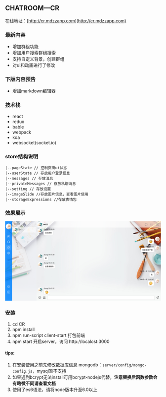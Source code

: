 ## CHATROOM—CR

在线地址：[http://cr.mdzzapp.com](http://cr.mdzzapp.com)

### 最新内容

- 增加群组功能
- 增加用户搜索群组搜索
- 支持自定义背景，创建群组
- 对ui和动画进行了修改

### 下版内容预告
- 增加markdown编辑器

### 技术栈
- react
- redux
- bable
- webpack
- koa
- websocket(socket.io)

### store结构说明

```
|--pageState // 控制页面ui状态
|--userState // 存放用户登录信息
|--messages // 存放消息
|--privateMessages // 存放私聊消息
|--setting // 存放设置
|--imageSlide //存放图片信息，查看图片使用
|--storageExpressions //存放表情包
```
### 效果展示

![x3](./app/images/show.jpeg)

### 安装

1. cd CR
2. npm install
3. npm run-script client-start 打包前端
4. npm start 开启server，访问 http://localost:3000

#### tips:

1. 在安装使用之前先修改数据库信息 mongodb：`server/config/mongo-config.js`，mysql暂不支持
2. 如果遇到bcrypt无法install可用bcrypt-nodejs代替，**注意替换后函数参数会有略微不同请查看文档**
3. 使用了es6语法，请将node版本升至6.0以上

